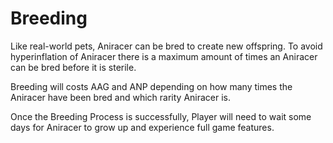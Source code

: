 # Breeding

Like real-world pets, Aniracer can be bred to create new offspring. To avoid hyperinflation of Aniracer there is a maximum amount of times an Aniracer can be bred before it is sterile.

Breeding will costs AAG and ANP depending on how many times the Aniracer have been bred and which rarity Aniracer is.

Once the Breeding Process is successfully, Player will need to wait some days for Aniracer to grow up and experience full game features.
